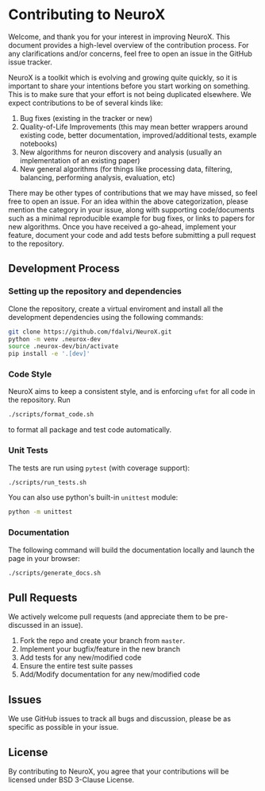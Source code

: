 
# Contributing to NeuroX

Welcome, and thank you for your interest in improving NeuroX. This document provides a high-level overview of the contribution process. For any clarifications and/or concerns, feel free to open an issue in the GitHub issue tracker.

NeuroX is a toolkit which is evolving and growing quite quickly, so it is important to share your intentions before you start working on something. This is to make sure that your effort is not being duplicated elsewhere. We expect contributions to be of several kinds like:

1. Bug fixes (existing in the tracker or new)
2. Quality-of-Life Improvements (this may mean better wrappers around existing code, better documentation, improved/additional tests, example notebooks)
3. New algorithms for neuron discovery and analysis (usually an implementation of an existing paper)
4. New general algorithms (for things like processing data, filtering, balancing, performing analysis, evaluation, etc)

There may be other types of contributions that we may have missed, so feel free to open an issue. For an idea within the above categorization, please mention the category in your issue, along with supporting code/documents such as a minimal reproducible example for bug fixes, or links to papers for new algorithms. Once you have received a go-ahead, implement your feature, document your code and add tests before submitting a pull request to the repository.


## Development Process

### Setting up the repository and dependencies

Clone the repository, create a virtual enviroment and install all the development dependencies using the following commands:

```bash
git clone https://github.com/fdalvi/NeuroX.git
python -m venv .neurox-dev
source .neurox-dev/bin/activate
pip install -e '.[dev]'
```

### Code Style

NeuroX aims to keep a consistent style, and is enforcing `ufmt` for all code in the repository. Run

```bash
./scripts/format_code.sh
```

to format all package and test code automatically.

### Unit Tests

The tests are run using `pytest` (with coverage support):
```bash
./scripts/run_tests.sh
```

You can also use python's built-in `unittest` module:

```bash
python -m unittest
```

### Documentation
The following command will build the documentation locally and launch the page in your browser:
```bash
./scripts/generate_docs.sh
```

## Pull Requests
We actively welcome pull requests (and appreciate them to be pre-discussed in an issue).

1. Fork the repo and create your branch from `master`.
2. Implement your bugfix/feature in the new branch
3. Add tests for any new/modified code
4. Ensure the entire test suite passes
5. Add/Modify documentation for any new/modified code


## Issues

We use GitHub issues to track all bugs and discussion, please be as specific as possible in your issue.


## License

By contributing to NeuroX, you agree that your contributions will be licensed under BSD 3-Clause License.